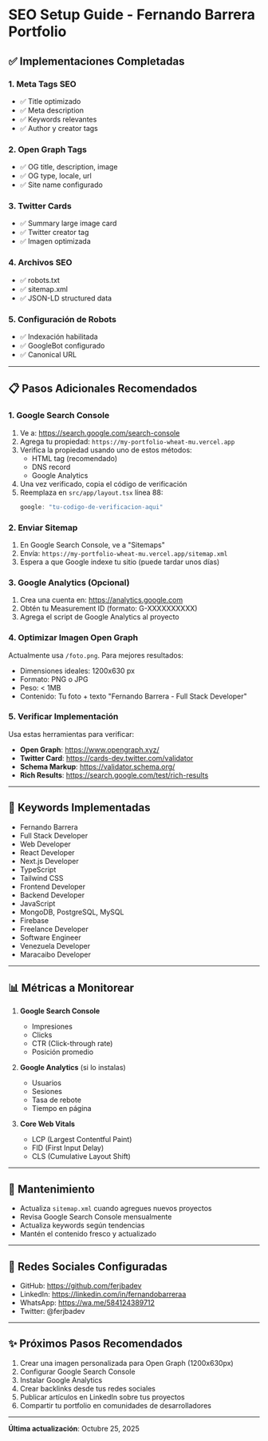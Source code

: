 # SEO Setup Guide - Fernando Barrera Portfolio

## ✅ Implementaciones Completadas

### 1. Meta Tags SEO
- ✅ Title optimizado
- ✅ Meta description
- ✅ Keywords relevantes
- ✅ Author y creator tags

### 2. Open Graph Tags
- ✅ OG title, description, image
- ✅ OG type, locale, url
- ✅ Site name configurado

### 3. Twitter Cards
- ✅ Summary large image card
- ✅ Twitter creator tag
- ✅ Imagen optimizada

### 4. Archivos SEO
- ✅ robots.txt
- ✅ sitemap.xml
- ✅ JSON-LD structured data

### 5. Configuración de Robots
- ✅ Indexación habilitada
- ✅ GoogleBot configurado
- ✅ Canonical URL

---

## 📋 Pasos Adicionales Recomendados

### 1. Google Search Console
1. Ve a: https://search.google.com/search-console
2. Agrega tu propiedad: `https://my-portfolio-wheat-mu.vercel.app`
3. Verifica la propiedad usando uno de estos métodos:
   - HTML tag (recomendado)
   - DNS record
   - Google Analytics
4. Una vez verificado, copia el código de verificación
5. Reemplaza en `src/app/layout.tsx` línea 88:
   ```typescript
   google: "tu-codigo-de-verificacion-aqui"
   ```

### 2. Enviar Sitemap
1. En Google Search Console, ve a "Sitemaps"
2. Envía: `https://my-portfolio-wheat-mu.vercel.app/sitemap.xml`
3. Espera a que Google indexe tu sitio (puede tardar unos días)

### 3. Google Analytics (Opcional)
1. Crea una cuenta en: https://analytics.google.com
2. Obtén tu Measurement ID (formato: G-XXXXXXXXXX)
3. Agrega el script de Google Analytics al proyecto

### 4. Optimizar Imagen Open Graph
Actualmente usa `/foto.png`. Para mejores resultados:
- Dimensiones ideales: 1200x630 px
- Formato: PNG o JPG
- Peso: < 1MB
- Contenido: Tu foto + texto "Fernando Barrera - Full Stack Developer"

### 5. Verificar Implementación
Usa estas herramientas para verificar:
- **Open Graph**: https://www.opengraph.xyz/
- **Twitter Card**: https://cards-dev.twitter.com/validator
- **Schema Markup**: https://validator.schema.org/
- **Rich Results**: https://search.google.com/test/rich-results

---

## 🎯 Keywords Implementadas

- Fernando Barrera
- Full Stack Developer
- Web Developer
- React Developer
- Next.js Developer
- TypeScript
- Tailwind CSS
- Frontend Developer
- Backend Developer
- JavaScript
- MongoDB, PostgreSQL, MySQL
- Firebase
- Freelance Developer
- Software Engineer
- Venezuela Developer
- Maracaibo Developer

---

## 📊 Métricas a Monitorear

1. **Google Search Console**
   - Impresiones
   - Clicks
   - CTR (Click-through rate)
   - Posición promedio

2. **Google Analytics** (si lo instalas)
   - Usuarios
   - Sesiones
   - Tasa de rebote
   - Tiempo en página

3. **Core Web Vitals**
   - LCP (Largest Contentful Paint)
   - FID (First Input Delay)
   - CLS (Cumulative Layout Shift)

---

## 🔄 Mantenimiento

- Actualiza `sitemap.xml` cuando agregues nuevos proyectos
- Revisa Google Search Console mensualmente
- Actualiza keywords según tendencias
- Mantén el contenido fresco y actualizado

---

## 📱 Redes Sociales Configuradas

- GitHub: https://github.com/ferjbadev
- LinkedIn: https://linkedin.com/in/fernandobarreraa
- WhatsApp: https://wa.me/584124389712
- Twitter: @ferjbadev

---

## ✨ Próximos Pasos Recomendados

1. Crear una imagen personalizada para Open Graph (1200x630px)
2. Configurar Google Search Console
3. Instalar Google Analytics
4. Crear backlinks desde tus redes sociales
5. Publicar artículos en LinkedIn sobre tus proyectos
6. Compartir tu portfolio en comunidades de desarrolladores

---

**Última actualización**: Octubre 25, 2025
